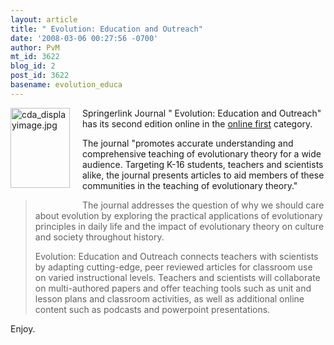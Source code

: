 ```yaml
---
layout: article
title: " Evolution: Education and Outreach"
date: '2008-03-06 00:27:56 -0700'
author: PvM
mt_id: 3622
blog_id: 2
post_id: 3622
basename: evolution_educa
---
```

<img src="/PT/uploads/2008/cda_displayimage.jpg" alt="cda_displayimage.jpg" width="95" height="128" style="float: left; margin: 0 20px 20px 0;" class="mt-image-left" />Springerlink Journal " Evolution: Education and Outreach" has its second edition online in the [online first](http://www.springerlink.com/content/120878/?Content+Status=Accepted) category.

The journal "promotes accurate understanding and comprehensive teaching of evolutionary theory for a wide audience. Targeting K-16 students, teachers and scientists alike, the journal presents articles to aid members of these communities in the teaching of evolutionary theory."

> The journal addresses the question of why we should care about evolution by exploring the practical applications of evolutionary principles in daily life and the impact of evolutionary theory on culture and society throughout history.
> 
> Evolution: Education and Outreach connects teachers with scientists by adapting cutting-edge, peer reviewed articles for classroom use on varied instructional levels. Teachers and scientists will collaborate on multi-authored papers and offer teaching tools such as unit and lesson plans and classroom activities, as well as additional online content such as podcasts and powerpoint presentations.


Enjoy.
